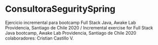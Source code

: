 # ConsultoraSeguritySpring
Ejercicio incremental para bootcamp Full Stack Java, Awake Lab Providencia, Santiago de Chile 2020 / Incremental exercise for Full Stack Java bootcamp, Awake Lab Providencia, Santiago de Chile 2020
colaboradores:
Cristian Castillo V.
